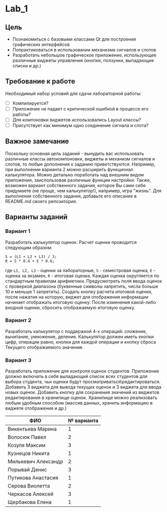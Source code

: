 # Lab_1
## Цель
* Познакомиться с базовыми классами Qt для построения графических интерфейсов
* Попрактиковаться в использовании механизма сигналов и слотов
* Разработать небольшое графическое приложение, использующее различные виджеты управления (кнопки, ползунки, выпадающие списки и др.)

## Требование к работе
Необходимый набор условий для сдачи лабораторной работы:
- [ ] Компилируется?
- [ ] Приложение не падает с критической ошибкой в процессе его работы?
- [ ] Для компоновки виджетов использовались Layout классы?
- [ ] Присутствует как минимум одно соединение сигнала и слота?

## Важное замечание
Поскольку основная цель заданий - вынудить вас использовать различные классы автокомпоновки, виджеты и механизм сигналов и слотов, то любые дополнения к заданию приветствуются. Например, при выполнении варианта 2 можно расширить функционал калькулятора. Можно детально поработать над внешним видом приложения, заиспользовав различные функции настройки. Также, возможен вариант собственного задания, которое Вы сами себе придумаете (не проще, чем калькулятор!), например, игра "жизнь". Для выполнения собственного задания, добавьте его описание в README.md своего репозитория.

## Варианты заданий
### Вариант 1
Разработать калькулятор оценок.
Расчет оценки проводится следующим образом:
```
S = (L1 + L2 + L3) / 3;
R = S * 0.4 + E * 0.6;
```
где `L1, L2, L3` - оценки за лабораторные, `S` - семестровая оценка, `E` - оценка за экзамен, `R` - итоговая оценка.
Каждая оценка округляется по стандартным правилам арифметики.
Предусмотреть поля ввода оценок с проверкой диапазона (буквенные символы запретить, числа больше 10 и меньше 1 запретить). Создать кнопку расчета итоговой оценки, после нажатия на которую, виджет для отображения информации начинает отображать итоговую оценку. После изменения какой-либо входной оценки, сбросить отображаемую итоговую оценку.

### Вариант 2
Разработать калькулятор с поддержкой 4-х операций: сложение, вычитание, умножение, деление. Калькулятор должен иметь кнопки цифр, операции равно, кнопки для каждой операции и кнопку сброса Текущего отображаемого значения.

### Вариант 3
Разработать приложение для контроля оценок студентов. Приложение должно включать в себя выпадающий список всех студентов для выбора студента, чьи оценки будут просматриваться\редактироваться. Добавить 3 виджета для вывода текущих оценок и 3 виджета для ввода новых оценок. Добавить кнопку для сохранения значений из виджетов редактирования в хранилище оценок. Хранилище можно реализовать любым удобным способом (массив данных, хранить информацию в виджете отображения и др.)

ФИО | № варианта
--- | ----------
Викентьева Марина | 1
Волосюк Павел | 2
Козуля Максим | 3
Кузнецов Никита | 1
Милькевич Александр | 2
Порывай Денис | 3
Путикова Анастасия | 1
Серова Виолетта | 2
Черкасов Алексей | 3
Щербакова Елена | 1
